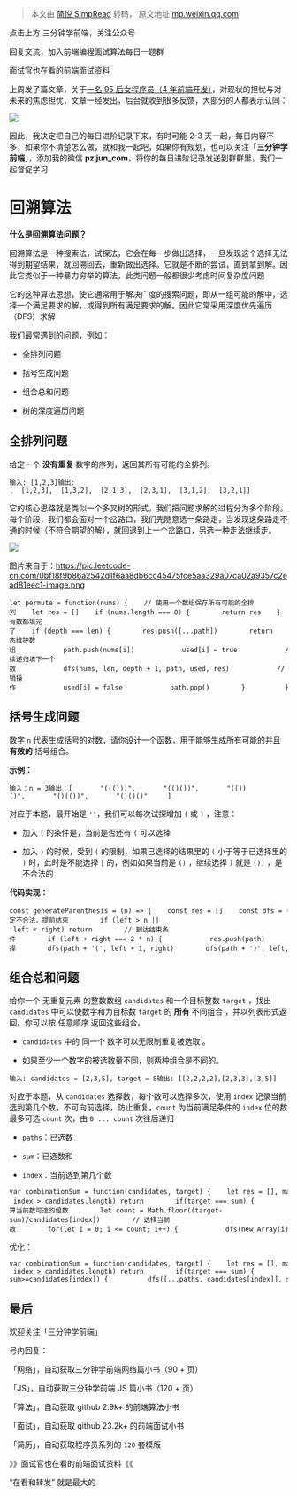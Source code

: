 > 本文由 [简悦 SimpRead](http://ksria.com/simpread/) 转码， 原文地址 [mp.weixin.qq.com](https://mp.weixin.qq.com/s/rC6Wxpwv35LZvYMvw6d52Q)

点击上方 三分钟学前端，关注公众号  

回复交流，加入前端编程面试算法每日一题群

面试官也在看的前端面试资料

上周发了篇文章，关于[一名 95 后女程序员（4 年前端开发）](https://mp.weixin.qq.com/s?__biz=MzUzNjk5MTE1OQ==&mid=2247516978&idx=1&sn=b751fd05657a7ecefc7d6ce658170f65&scene=21#wechat_redirect)，对现状的担忧与对未来的焦虑担忧，文章一经发出，后台就收到很多反馈，大部分的人都表示认同：

![](https://mmbiz.qpic.cn/mmbiz_jpg/bwG40XYiaOKk5RqshVvib5BAYtVr8EOgLwF7wopDgibdRqEpOU1NXLs3FAklV5FuVntluZaOGmnNdgPoPA76BYL9A/640?wx_fmt=jpeg)

因此，我决定把自己的每日进阶记录下来，有时可能 2-3 天一起，每日内容不多，如果你不清楚怎么做，就和我一起吧，如果你有规划，也可以关注「**三分钟学前端**」，添加我的微信 **pzijun_com**，将你的每日进阶记录发送到群群里，我们一起督促学习  

回溯算法
====

**什么是回溯算法问题？**

回溯算法是一种搜索法，试探法，它会在每一步做出选择，一旦发现这个选择无法得到期望结果，就回溯回去，重新做出选择。它就是不断的尝试，直到拿到解。因此它类似于一种暴力穷举的算法，此类问题一般都很少考虑时间复杂度问题

它的这种算法思想，使它通常用于解决广度的搜索问题，即从一组可能的解中，选择一个满足要求的解，或得到所有满足要求的解。因此它常采用深度优先遍历（DFS）求解

我们最常遇到的问题，例如：

*   全排列问题
    
*   括号生成问题
    
*   组合总和问题
    
*   树的深度遍历问题
    

全排列问题
-----

给定一个 **没有重复** 数字的序列，返回其所有可能的全排列。

```
输入: [1,2,3]输出:[  [1,2,3],  [1,3,2],  [2,1,3],  [2,3,1],  [3,1,2],  [3,2,1]]
```

它的核心思路就是类似一个多叉树的形式，我们把问题求解的过程分为多个阶段。每个阶段，我们都会面对一个岔路口，我们先随意选一条路走，当发现这条路走不通的时候（不符合期望的解），就回退到上一个岔路口，另选一种走法继续走。

![](https://mmbiz.qpic.cn/mmbiz_png/bwG40XYiaOKk5RqshVvib5BAYtVr8EOgLwnJzv249TWXFXjSnSpfOI0vFfClLeS7NaGBP3e9tMrkmo1fFkgAKtQw/640?wx_fmt=png)

图片来自于：https://pic.leetcode-cn.com/0bf18f9b86a2542d1f6aa8db6cc45475fce5aa329a07ca02a9357c2ead81eec1-image.png

```
let permute = function(nums) {    // 使用一个数组保存所有可能的全排列    let res = []    if (nums.length === 0) {        return res    }    let used = {}, path = []    dfs(nums, nums.length, 0, path, used, res)    return res}let dfs = function(nums, len, depth, path, used, res) {    // 所有数都填完了    if (depth === len) {        res.push([...path])        return    }    for (let i = 0; i < len; i++) {        if (!used[i]) {            // 动态维护数组            path.push(nums[i])            used[i] = true            // 继续递归填下一个数            dfs(nums, len, depth + 1, path, used, res)            // 撤销操作            used[i] = false            path.pop()        }          }}
```

括号生成问题
------

数字 `n` 代表生成括号的对数，请你设计一个函数，用于能够生成所有可能的并且 **有效的** 括号组合。

**示例：**

```
输入：n = 3输出：[       "((()))",       "(()())",       "(())()",       "()(())",       "()()()"     ]
```

对应于本题，最开始是 `''`，我们可以每次试探增加 `(` 或 `)` ，注意：

*   加入 `(` 的条件是，当前是否还有 `(` 可以选择
    
*   加入 `)` 的时候，受到 `(` 的限制，如果已选择的结果里的 `(` 小于等于已选择里的 `)` 时，此时是不能选择 `)` 的，例如如果当前是 `()` ，继续选择 `)` 就是 `())` ，是不合法的
    

**代码实现：**

```
const generateParenthesis = (n) => {    const res = []    const dfs = (path, left, right) => {        // 肯定不合法，提前结束        if (left > n || left < right) return        // 到达结束条件        if (left + right === 2 * n) {            res.push(path)            return        }        // 选择        dfs(path + '(', left + 1, right)        dfs(path + ')', left, right + 1)    }    dfs('', 0, 0)    return res}
```

组合总和问题
------

给你一个 无重复元素 的整数数组 `candidates` 和一个目标整数 `target` ，找出 `candidates` 中可以使数字和为目标数 `target` 的 **所有** 不同组合 ，并以列表形式返回。你可以按 任意顺序 返回这些组合。

*   `candidates` 中的 同一个 数字可以无限制重复被选取 。
    
*   如果至少一个数字的被选数量不同，则两种组合是不同的。
    

```
输入: candidates = [2,3,5], target = 8输出: [[2,2,2,2],[2,3,3],[3,5]]
```

对应于本题，从 `candidates` 选择数，每个数可以选择多次，使用 `index` 记录当前选到第几个数，不可向前选择，防止重复，`count` 为当前满足条件的 `index` 位的数最多可选 `count` 次，由 `0 ... count` 次往后递归

*   `paths`：已选数
    
*   `sum`：已选数和
    
*   `index`：当前选到第几个数
    

```
var combinationSum = function(candidates, target) {    let res = [], map = new Map()    let dfs = function(paths, sum, index) {        if(sum > target || index > candidates.length) return        if(target === sum) {            res.push(paths)            return         }        // 计算当前数可选的倍数        let count = Math.floor((target-sum)/candidates[index])        // 选择当前数        for(let i = 0; i <= count; i++) {            dfs(new Array(i).fill(candidates[index]).concat(paths), sum+i*candidates[index], index+1)        }    }    dfs([], 0, 0)    return res};
```

优化：

```
var combinationSum = function(candidates, target) {    let res = [], map = new Map()    let dfs = function(paths, sum, index) {        if(sum > target || index > candidates.length) return        if(target === sum) {            res.push(paths)            return         }        dfs(paths, sum, index+1)        if(target-sum>=candidates[index]) {          dfs([...paths, candidates[index]], sum+candidates[index], index)        }    }    dfs([], 0, 0)    return res};
```

最后
--

欢迎关注「三分钟学前端」

号内回复：  

「网络」，自动获取三分钟学前端网络篇小书（90 + 页）

「JS」，自动获取三分钟学前端 JS 篇小书（120 + 页）

「算法」，自动获取 github 2.9k+ 的前端算法小书

「面试」，自动获取 github 23.2k+ 的前端面试小书

「简历」，自动获取程序员系列的 `120` 套模版

》》面试官也在看的前端面试资料《《  

“在看和转发” 就是最大的